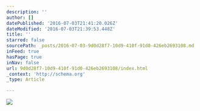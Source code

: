 ```yaml
---
description: ''
author: []
datePublished: '2016-07-03T21:41:20.026Z'
dateModified: '2016-07-03T21:39:53.448Z'
title: ''
starred: false
sourcePath: _posts/2016-07-03-9d0d28f7-10d9-410f-91d0-426eb2693108.md
inFeed: true
hasPage: true
inNav: false
url: 9d0d28f7-10d9-410f-91d0-426eb2693108/index.html
_context: 'http://schema.org'
_type: Article

---
```

![](https://the-grid-user-content.s3-us-west-2.amazonaws.com/16f53270-c622-4b6e-8d1e-3c587b483f7e.jpg)